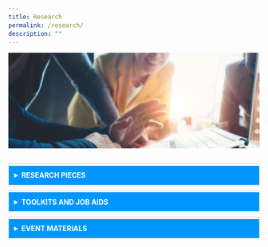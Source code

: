 ```yaml
---
title: Research
permalink: /research/
description: ""
---
```

<style>
	details {
    border: 1px solid #d4d4d4;    
    padding: 1em .75em 0;
		margin-top: 10px;
}

summary {	
    font-weight: bold;
    margin: -.75em -.75em 0;
    padding: .75em;
    background-color: #0096ff;
    color: #fff;
}

details[open] {
  padding: .75em;
	border-bottom: 1px solid #d4d4d4;
	background-color: #add8e6;
}

details[open] summary {
    border-bottom: 1px solid #d4d4d4;
    margin-bottom: 10px;
}
	
	</style>
	
<div class="background-image">
<img src="/images/Landing_Banner_Images/knowledge_research_banner_01.jpg">
</div>

<br>

<details>
<p>Case studies have been used in CSC’s training programmes as early as 1993. Today, they remain a key
learning intervention for CSC and training institutes within the Singapore Public Service. Within the
College, case studies can be found in our programmes, publications and the LEARN digital learning
platform of the Singapore Public Service. Here is a collection of resources to help training managers,
learning designers, educators and knowledge managers understand CSC’s approach to case studies and
case writing. Public officers who are interested to learn how to write case studies and use them for
	learning and development can sign up for CSC’s <a href="#">case writing <b>workshop here.</b></a></p>

<b>Evolution of the CSC Case Study</b>

<p>The Civil Service College has been using case studies as a pedagogical tool as early as 1993. At the
College, the development of case studies started for two reasons: to develop content for training, and
second, to capture institutional knowledge on the practice of public governance, policymaking and
	public administration. Find out more on the <a href="#">evolution of the CSC case study</a> in the last two decades.</p>

<b><a href="#">The Case Writer’s Toolkit</a></b>
<p>This book deconstructs the case study, describes the case writing process and explains how a good case
study is composed. It is a reference book that serves as a guide for writers who develop case studies for
	teaching, research and knowledge-capture.</p>

<b>Selected Writings</b>	
<ul>
		<li> Paper 1 </li>
		<li> Paper 2 </li>
		<li> Paper 3 </li>
</ul>
	
<summary>RESEARCH PIECES </summary>

</details> 

<details> <summary>TOOLKITS AND JOB AIDS</summary> Body Content 2 </details>

<details> <summary>EVENT MATERIALS</summary> Body Content 2 </details>